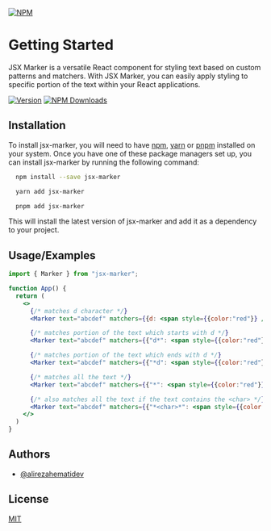 [![NPM](https://nodei.co/npm/jsx-marker.png)](https://nodei.co/npm/jsx-marker/)

# Getting Started

JSX Marker is a versatile React component for styling text based on custom patterns and matchers. With JSX Marker, you can easily apply styling to specific portion of the text within your React applications.

[![Version][version-badge]][package]
[![NPM Downloads][dw-badge]][package]

[dw-badge]: https://img.shields.io/npm/dw/jsx-marker
[version-badge]: https://img.shields.io/npm/v/jsx-marker
[package]: https://www.npmjs.com/package/jsx-marker

## Installation

To install jsx-marker, you will need to have [npm](https://npmjs.com), [yarn](https://yarnpkg.com) or [pnpm](https://pnpm.io) installed on your system. Once you have one of these package managers set up, you can install jsx-marker by running the following command:

```bash
  npm install --save jsx-marker
```

```bash
  yarn add jsx-marker
```

```bash
  pnpm add jsx-marker
```

This will install the latest version of jsx-marker and add it as a dependency to your project.

## Usage/Examples

```jsx
import { Marker } from "jsx-marker";

function App() {
  return (
    <>
      {/* matches d character */}
      <Marker text="abcdef" matchers={{d: <span style={{color:"red"}} />}} />

      {/* matches portion of the text which starts with d */}
      <Marker text="abcdef" matchers={{"d*": <span style={{color:"red"}} />}} />

      {/* matches portion of the text which ends with d */}
      <Marker text="abcdef" matchers={{"*d": <span style={{color:"red"}} />}} />

      {/* matches all the text */}
      <Marker text="abcdef" matchers={{"*": <span style={{color:"red"}} />}} />

      {/* also matches all the text if the text contains the <char> */}
      <Marker text="abcdef" matchers={{"*<char>*": <span style={{color:"red"}} />}} />
    </>
  )
}
```

## Authors

- [@alirezahematidev](https://github.com/alirezahematidev)

## License

[MIT](https://choosealicense.com/licenses/mit/)